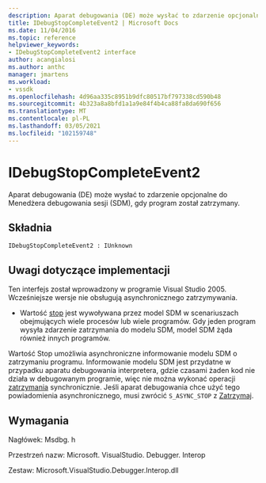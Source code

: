 ```yaml
---
description: Aparat debugowania (DE) może wysłać to zdarzenie opcjonalne do Menedżera debugowania sesji (SDM), gdy program został zatrzymany.
title: IDebugStopCompleteEvent2 | Microsoft Docs
ms.date: 11/04/2016
ms.topic: reference
helpviewer_keywords:
- IDebugStopCompleteEvent2 interface
author: acangialosi
ms.author: anthc
manager: jmartens
ms.workload:
- vssdk
ms.openlocfilehash: 4d96aa335c8951b9dfc80517bf797338cd590b48
ms.sourcegitcommit: 4b323a8a8bfd1a1a9e84f4b4ca88fa8da690f656
ms.translationtype: MT
ms.contentlocale: pl-PL
ms.lasthandoff: 03/05/2021
ms.locfileid: "102159748"
---
```

# <a name="idebugstopcompleteevent2"></a>IDebugStopCompleteEvent2

Aparat debugowania (DE) może wysłać to zdarzenie opcjonalne do Menedżera debugowania sesji (SDM), gdy program został zatrzymany.

## <a name="syntax"></a>Składnia

```
IDebugStopCompleteEvent2 : IUnknown
```

## <a name="notes-for-implementers"></a>Uwagi dotyczące implementacji

Ten interfejs został wprowadzony w programie Visual Studio 2005. Wcześniejsze wersje nie obsługują asynchronicznego zatrzymywania.

- Wartość [stop](../../../extensibility/debugger/reference/idebugengineprogram2-stop.md) jest wywoływana przez model SDM w scenariuszach obejmujących wiele procesów lub wiele programów. Gdy jeden program wysyła zdarzenie zatrzymania do modelu SDM, model SDM żąda również innych programów.

Wartość Stop umożliwia asynchroniczne informowanie modelu SDM o zatrzymaniu programu. Informowanie modelu SDM jest przydatne w przypadku aparatu debugowania interpretera, gdzie czasami żaden kod nie działa w debugowanym programie, więc nie można wykonać operacji [zatrzymania](../../../extensibility/debugger/reference/idebugengineprogram2-stop.md) synchronicznie. Jeśli aparat debugowania chce użyć tego powiadomienia asynchronicznego, musi zwrócić `S_ASYNC_STOP` z [Zatrzymaj](../../../extensibility/debugger/reference/idebugengineprogram2-stop.md).

## <a name="requirements"></a>Wymagania

Nagłówek: Msdbg. h

Przestrzeń nazw: Microsoft. VisualStudio. Debugger. Interop

Zestaw: Microsoft.VisualStudio.Debugger.Interop.dll
